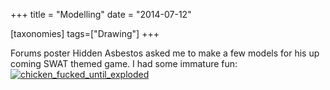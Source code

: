 +++
title = "Modelling"
date = "2014-07-12"

[taxonomies]
tags=["Drawing"]
+++

Forums poster Hidden Asbestos asked me to make a few models for his up coming SWAT themed game. I had some immature fun:[![chicken_fucked_until_exploded](http://www.josephcatrambone.com/wp-content/uploads/2014/07/chicken_fucked_until_exploded.gif)](./img/wp-content-uploads-2014-07-chicken_fucked_until_exploded.gif)
